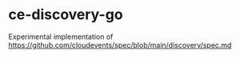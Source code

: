 # ce-discovery-go
Experimental implementation of https://github.com/cloudevents/spec/blob/main/discovery/spec.md
